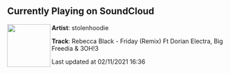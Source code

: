 ## Currently Playing on SoundCloud

[<img align="left" width="100" src="https://i1.sndcdn.com/artworks-o8cyVjFfPPAw43eL-Bg8Lwg-t50x50.jpg">](https://soundcloud.com/stolenhoodie/rebecca-black-friday-remix-ft-dorian-electra-big-freedia-3oh3)

**Artist**: stolenhoodie 

**Track**: Rebecca Black - Friday (Remix) Ft Dorian Electra, Big Freedia & 3OH!3

Last updated at 02/11/2021 16:36
